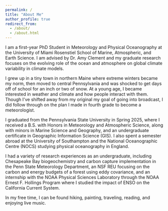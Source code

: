 ```yaml
---
permalink: /
title: "About Me"
author_profile: true
redirect_from: 
  - /about/
  - /about.html
---
```


I am a first-year PhD Student in Meteorology and Physical Oceanography at the University of Miami Rosenstiel School of Marine, Atmospheric, and Earth Science. I am advised by Dr. Amy Clement and my graduate research focuses on the evolving role of the ocean and atmosphere on global climate variability in climate models. 

I grew up in a tiny town in northern Maine where extreme winters became my norm, then moved to central Pennsylvania and was shocked to get days off of school for an inch or two of snow. At a young age, I became interested in weather and climate and how people interact with them. Though I've shifted away from my original my goal of going into broadcast, I did follow through on the plan I made in fourth grade to become a meteorologist.

I graduated from the Pennsylvania State University in Spring 2025, where I received a B.S. with Honors in Meteorology and Atmospheric Science, along with minors in Marine Science and Geography, and an undergraduate certificate in Geographic Information Science (GIS). I also spent a semester abroad at the University of Southampton and the National Oceanographic Centre (NOCS) studying physical oceanography in England.

I had a variety of research experiences as an undergraduate, including Chesapeake Bay biogeochemistry and carbon capture implementation in the Penn State Meteorology Department, an NSF REU focusing on the carbon and energy budgets of a forest using eddy covariance, and an internship with the NOAA Physical Sciences Laboratory through the NOAA Ernest F. Hollings Program where I studied the impact of ENSO on the California Current System.

In my free time, I can be found hiking, painting, traveling, reading, and enjoying live music.
